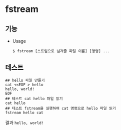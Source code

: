 # fstream

## 기능 
    
- Usage
    
      $ fstream [스트림으로 넘겨줄 파일 이름] [명령] ...

## 테스트

    ## hello 파일 만들기
    cat <<EOF > hello
    hello, world!
    EOF
    ## 테스트 cat hello 파일 읽기
    cat hello 
    ## 테스트 fstream을 실행하여 cat 명령으로 hello 파일 읽기
    fstream hello cat

결과 `hello, world!`

   
 
